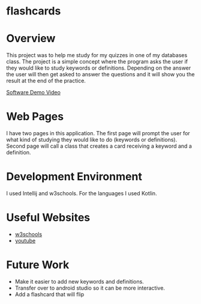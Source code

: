 # flashcards
# Overview


This project was to help me study for my quizzes in one of my databases class. The project is a simple concept where the program asks the user if they would like to
study keywords or definitions. Depending on the answer the user will then get asked to answer the questions and it will show you the result at the end of the practice.


[Software Demo Video](https://www.youtube.com/watch?v=ehe7YnDmYuc&ab_channel=Engelito)

# Web Pages


I have two pages in this application. 
The first page will prompt the user for what kind of studying they would like to do (keywords or definitions).
Second page will call a class that creates a card receiving a keyword and a definition. 

# Development Environment
I used Intellij and w3schools.
For the languages I used Kotlin.

# Useful Websites
* [w3schools](https://www.w3schools.com/kotlin/index.php)
* [youtube](https://www.youtube.com/watch?v=EMLTOMdIz4w&ab_channel=ProgrammingKnowledge)

# Future Work
* Make it easier to add new keywords and definitions.
* Transfer over to android studio so it can be more interactive.
* Add a flashcard that will flip
